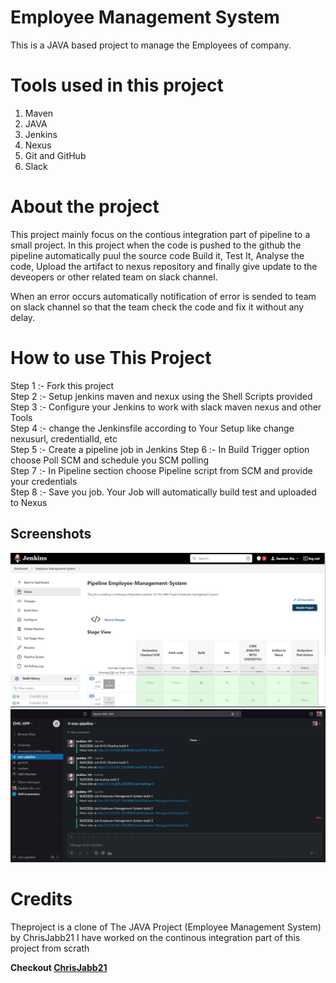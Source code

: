 
# Employee Management System

This is a JAVA based project to manage the Employees of company. 
  
# Tools used in this project
  
1. Maven
2. JAVA
3. Jenkins
4. Nexus
5. Git and GitHub
6. Slack 
  
   
# About the project
 This project mainly focus on the contious integration part of pipeline to a small project. 
 In this project when the code is pushed to the github the pipeline automatically puul the source code Build it, Test It, Analyse the code, Upload the artifact to nexus repository and finally give update to the deveopers or other related team on slack channel.
  
When an error occurs automatically notification of error is sended to team on slack channel so that the team check the code and fix it without any delay.  


# How to use This Project
Step 1 :- Fork this project  
Step 2 :- Setup jenkins maven and nexux using the Shell Scripts provided  
Step 3 :- Configure your Jenkins to work with slack maven nexus and other Tools  
Step 4 :- change the Jenkinsfile according to Your Setup like change nexusurl, credentialId, etc  
Step 5 :- Create a pipeline job in Jenkins
Step 6 :- In Build Trigger option choose Poll SCM and schedule you SCM polling  
Step 7 :- In Pipeline section choose Pipeline script from SCM and provide your credentials  
Step 8 :- Save you job. Your Job will automatically build test and uploaded to Nexus  



## Screenshots

![Jenkins Job Screenshot](https://github.com/gautamjha2002/CI-CD_Project/blob/master/ScreenShots/SS-1.png)
![Slack Notification Screenshot](https://github.com/gautamjha2002/CI-CD_Project/blob/master/ScreenShots/SS-2.png)



# Credits
Theproject is a clone of The JAVA Project (Employee Management System) by ChrisJabb21 I have worked on the continous integration part of this project from scrath  
 
**Checkout [ChrisJabb21](https://github.com/ChrisJabb21)**



